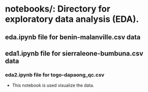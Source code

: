 # notebooks/: Directory for exploratory data analysis (EDA).

## eda.ipynb file for benin-malanville.csv data

## eda1.ipynb file for sierraleone-bumbuna.csv data

### eda2.ipynb file for togo-dapaong_qc.csv

- This notebook is used visualize the data.
